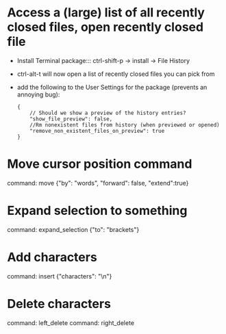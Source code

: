 Access a (large) list of all recently closed files, open recently closed file
=============================================================================
-   Install Terminal package::: ctrl-shift-p -> install -> File History
-   ctrl-alt-t will now open a list of recently closed files you can pick from
-   add the following to the User Settings for the package (prevents an annoying bug):

        {
            // Should we show a preview of the history entries?
            "show_file_preview": false,
            //Rm nonexistent files from history (when previewed or opened)
            "remove_non_existent_files_on_preview": true
        }

Move cursor position command
============================
command: move {"by": "words", "forward": false, "extend":true}

Expand selection to something
=============================
command: expand_selection {"to": "brackets"}

Add characters
==============
command: insert {"characters": "\n"}

Delete characters
=================
command: left_delete
command: right_delete

